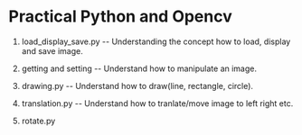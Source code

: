 # Practical Python and Opencv
1.  load_display_save.py -- Understanding the concept how to load, display and save image.

2.  getting and setting -- Understand how to manipulate an image.

3.  drawing.py -- Understand how to draw(line, rectangle, circle).

4.  translation.py -- Understand how to tranlate/move image to left right etc.

5.  rotate.py
